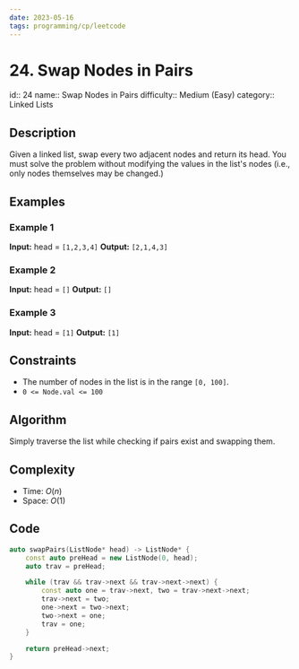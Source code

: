 ```yaml
---
date: 2023-05-16
tags: programming/cp/leetcode
---
```


# 24. Swap Nodes in Pairs 

id:: 24
name:: Swap Nodes in Pairs
difficulty:: Medium (Easy)
category:: Linked Lists

## Description
Given a linked list, swap every two adjacent nodes and return its head. You must solve the problem without modifying the values in the list's nodes (i.e., only nodes themselves may be changed.)

## Examples
### Example 1
**Input:** head = `[1,2,3,4]`
**Output:** `[2,1,4,3]`

### Example 2
**Input:** head = `[]`
**Output:** `[]`

### Example 3
**Input:** head = `[1]`
**Output:** `[1]`

## Constraints
-   The number of nodes in the list is in the range `[0, 100]`.
-   `0 <= Node.val <= 100`

## Algorithm
Simply traverse the list while checking if pairs exist and swapping them.

## Complexity
- Time: $O(n)$
- Space: $O(1)$

## Code
```cpp
auto swapPairs(ListNode* head) -> ListNode* {
	const auto preHead = new ListNode(0, head);
	auto trav = preHead;

	while (trav && trav->next && trav->next->next) {
		const auto one = trav->next, two = trav->next->next;
		trav->next = two;
		one->next = two->next;
		two->next = one;
		trav = one;
	}

	return preHead->next;
}
```